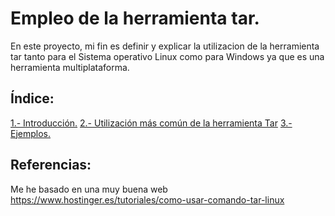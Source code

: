 #  Empleo de la herramienta tar.
En este proyecto, mi fin es definir y explicar la utilizacion de la herramienta tar tanto para el Sistema operativo Linux como para Windows ya que es una herramienta multiplataforma.

## Índice:
[1.- Introducción.](https://github.com/juanglez01/Herramienta-tar/blob/7286f001ed7ea914aed4262f79385dd679e159eb/Introducci%C3%B3n)
[2.- Utilización más común de la herramienta Tar](https://github.com/juanglez01/Herramienta-tar/blob/7286f001ed7ea914aed4262f79385dd679e159eb/Utilizaci%C3%B3n%20m%C3%A1s%20com%C3%BAn%20de%20la%20herramienta%20Tar)
[3.- Ejemplos.](Ejemplos)

## Referencias:
Me he basado en una muy buena web  https://www.hostinger.es/tutoriales/como-usar-comando-tar-linux

